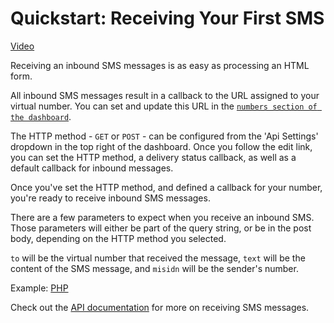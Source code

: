 # Quickstart: Receiving Your First SMS

[Video](https://vimeo.com/98321160)

Receiving an inbound SMS messages is as easy as processing an HTML form. 

All inbound SMS messages result in a callback to the URL assigned to your virtual number. You can set and update this
URL in the [`numbers section of the dashboard`][1].

The HTTP method - `GET` or `POST` - can be configured from the 'Api Settings' dropdown in the top right of the 
dashboard. Once you follow the edit link, you can set the HTTP method, a delivery status callback, as well as a default 
callback for inbound messages.

Once you've set the HTTP method, and defined a callback for your number, you're ready to receive inbound SMS messages.

There are a few parameters to expect when you receive an inbound SMS. Those parameters will either be part of the query 
string, or be in the post body, depending on the HTTP method you selected.

`to` will be the virtual number that received the message, `text` will be the content of the SMS message, and `misidn` 
will be the sender's number. 

Example: [PHP](./php/receive.php)

Check out the [API documentation][2] for more on receiving SMS messages.

[1]: https://dashboard.nexmo.com/private/numbers
[2]: https://docs.nexmo.com/index.php/sms-api/handle-inbound-message